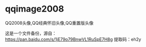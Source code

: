 # qqimage2008
QQ2008头像,QQ经典怀旧头像,QQ重置版头像



这是一个文件备份，源自：https://pan.baidu.com/s/1jE79o79BnwVL1RuSpE7H8g 提取码：eh2y


